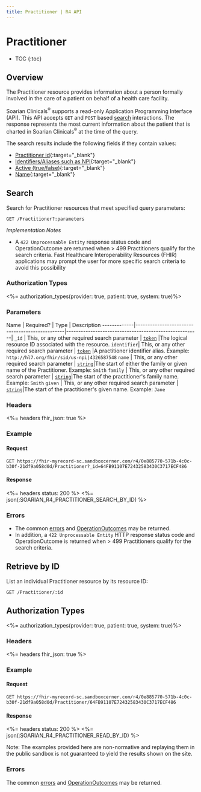 ```yaml
---
title: Practitioner | R4 API
---
```


# Practitioner

* TOC
{:toc}

## Overview

The Practitioner resource provides information about a person formally involved in the care of a patient on behalf of a health care facility. 

Soarian Clinicals<sup>®</sup> supports a read-only Application Programming Interface (API). This API accepts `GET` and `POST` based [search](https://www.hl7.org/fhir/http.html#search) interactions. The response represents the most current information about the patient that is charted in Soarian Clinicals<sup>®</sup> at the time of the query. 

The search results include the following fields if they contain values:

*	[Practitioner id](https://hl7.org/fhir/r4/resource-definitions.html#Resource.id){:target="_blank"}
*	[Identifiers/Aliases such as NPI](https://hl7.org/fhir/r4/practitioner-definitions.html#Practitioner.identifier){:target="_blank"}
*	[Active (true/false)](https://hl7.org/fhir/r4/practitioner-definitions.html#Practitioner.active){:target="_blank"}
*	[Name](https://hl7.org/fhir/r4/practitioner-definitions.html#Practitioner.name){:target="_blank"}

## Search

Search for Practitioner resources that meet specified query parameters:

	GET /Practitioner?:parameters

_Implementation Notes_

*	A `422 Unprocessable Entity` response status code and OperationOutcome are returned when > 499 Practitioners qualify for the search criteria. Fast Healthcare Interoperability Resources (FHIR) applications may prompt the user for more specific search criteria to avoid this possibility

### Authorization Types

<%= authorization_types(provider: true, patient: true, system: true)%>

### Parameters

 Name        | Required?                                      | Type       										      | Description
-------------|------------------------------------------------|-------------------------------------------------------|
 `_id`       | This, or any other required search parameter   | [`token`](http://hl7.org/fhir/R4/search.html#token)   |The logical resource ID associated with the resource.
 `identifier`| This, or any other required search parameter   | [`token`](http://hl7.org/fhir/R4/search.html#token)   |A practitioner identifier alias.         Example: `http://hl7.org/fhir/sid/us-npi|4326587548`
 `name`		 | This, or any other required search parameter   | [`string`](https://hl7.org/fhir/R4/search.html#string)|The start of either the family or given name of the Practitioner. Example: `Smith` 
 `family`    | This, or any other required search parameter   | [`string`](https://hl7.org/fhir/R4/search.html#string)|The start of the practitioner's family name. Example: `Smith`
 `given`     | This, or any other required search parameter   | [`string`](https://hl7.org/fhir/R4/search.html#string)|The start of the practitioner's given name. Example: `Jane`

### Headers

<%= headers fhir_json: true %>

### Example

#### Request

	GET https://fhir-myrecord-sc.sandboxcerner.com/r4/0e885770-571b-4c0c-b30f-21df9a058d0d/Practitioner?_id=64FB91107E72432583430C3717ECF486

#### Response

<%= headers status: 200 %>
<%= json(:SOARIAN_R4_PRACTITIONER_SEARCH_BY_ID) %>

### Errors

*	The common [errors](#errors) and [OperationOutcomes](https://www.hl7.org/fhir/r4/operationoutcome.html) may be returned. 
*	In addition, a `422 Unprocessable Entity`  HTTP response status code and OperationOutcome is returned when > 499 Practitioners qualify for the search criteria.

## Retrieve by ID

List an individual Practitioner resource by its resource ID:

	GET /Practitioner/:id

## Authorization Types

<%= authorization_types(provider: true, patient: true, system: true)%>

### Headers

<%= headers fhir_json: true %>

### Example

#### Request

    GET https://fhir-myrecord-sc.sandboxcerner.com/r4/0e885770-571b-4c0c-b30f-21df9a058d0d/Practitioner/64FB91107E72432583430C3717ECF486

#### Response

<%= headers status: 200 %>
<%= json(:SOARIAN_R4_PRACTITIONER_READ_BY_ID) %>

Note: The examples provided here are non-normative and replaying them in the public sandbox is not guaranteed to yield the results shown on the site.

### Errors

The common [errors](#errors) and [OperationOutcomes](https://www.hl7.org/fhir/r4/operationoutcome.html) may be returned.

